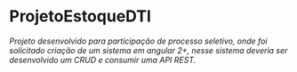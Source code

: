 # ProjetoEstoqueDTI
*Projeto desenvolvido para participação de processo seletivo, onde foi solicitado criação de um sistema em angular 2+, nesse sistema deveria ser desenvolvido um CRUD e consumir uma API REST.*
